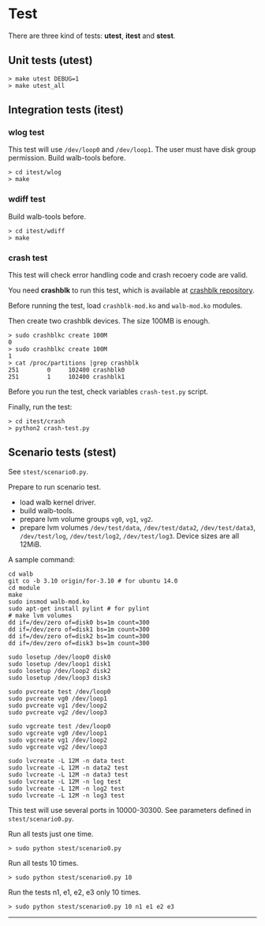 # Test

There are three kind of tests: **utest**, **itest** and **stest**.

## Unit tests (utest)

```
> make utest DEBUG=1
> make utest_all
```

## Integration tests (itest)

### wlog test

This test will use `/dev/loop0` and `/dev/loop1`.
The user must have disk group permission.
Build walb-tools before.

```
> cd itest/wlog
> make
```

### wdiff test

Build walb-tools before.

```
> cd itest/wdiff
> make
```

### crash test

This test will check error handling code and crash recoery code are valid.

You need **crashblk** to run this test, which is available 
at [crashblk repository](https://github.com/starpos/crashblk/).

Before running the test, load `crashblk-mod.ko` and `walb-mod.ko` modules.

Then create two crashblk devices. The size 100MB is enough.

```
> sudo crashblkc create 100M
0
> sudo crashblkc create 100M
1
> cat /proc/partitions |grep crashblk
251        0     102400 crashblk0
251        1     102400 crashblk1
```

Before you run the test, check variables `crash-test.py` script.

Finally, run the test:
```
> cd itest/crash
> python2 crash-test.py
```

## Scenario tests (stest)

See `stest/scenario0.py`.

Prepare to run scenario test.
- load walb kernel driver.
- build walb-tools.
- prepare lvm volume groups `vg0`, `vg1`, `vg2`.
- prepare lvm volumes
  `/dev/test/data`,
  `/dev/test/data2`,
  `/dev/test/data3`,
  `/dev/test/log`,
  `/dev/test/log2`,
  `/dev/test/log3`.
  Device sizes are all 12MiB.

A sample command:
```
cd walb
git co -b 3.10 origin/for-3.10 # for ubuntu 14.0
cd module
make
sudo insmod walb-mod.ko
sudo apt-get install pylint # for pylint
# make lvm volumes
dd if=/dev/zero of=disk0 bs=1m count=300
dd if=/dev/zero of=disk1 bs=1m count=300
dd if=/dev/zero of=disk2 bs=1m count=300
dd if=/dev/zero of=disk3 bs=1m count=300

sudo losetup /dev/loop0 disk0
sudo losetup /dev/loop1 disk1
sudo losetup /dev/loop2 disk2
sudo losetup /dev/loop3 disk3

sudo pvcreate test /dev/loop0
sudo pvcreate vg0 /dev/loop1
sudo pvcreate vg1 /dev/loop2
sudo pvcreate vg2 /dev/loop3

sudo vgcreate test /dev/loop0
sudo vgcreate vg0 /dev/loop1
sudo vgcreate vg1 /dev/loop2
sudo vgcreate vg2 /dev/loop3

sudo lvcreate -L 12M -n data test
sudo lvcreate -L 12M -n data2 test
sudo lvcreate -L 12M -n data3 test
sudo lvcreate -L 12M -n log test
sudo lvcreate -L 12M -n log2 test
sudo lvcreate -L 12M -n log3 test
```

This test will use several ports in 10000-30300.
See parameters defined in `stest/scenario0.py`.

Run all tests just one time.
```
> sudo python stest/scenario0.py
```

Run all tests 10 times.
```
> sudo python stest/scenario0.py 10
```

Run the tests n1, e1, e2, e3 only 10 times.
```
> sudo python stest/scenario0.py 10 n1 e1 e2 e3
```

-----
